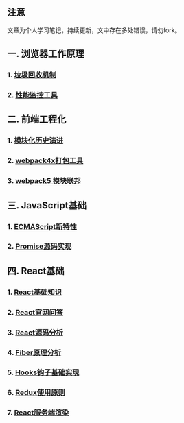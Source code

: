 ## 注意

文章为个人学习笔记，持续更新，文中存在多处错误，请勿fork。

## 一. 浏览器工作原理

### 1. [垃圾回收机制](/浏览器工作原理/垃圾回收机制.md)
### 2. [性能监控工具](/浏览器工作原理/性能监控工具.md)

## 二. 前端工程化

### 1. [模块化历史演进](/前端工程化/模块化历史演进.md)
### 2. [webpack4x打包工具](/前端工程化/webpack4x打包工具.md)
### 3. [webpack5 模块联邦](/前端工程化/webpack5模块联邦.md)

## 三. JavaScript基础

### 1. [ECMAScript新特性](/JavaScript/ECMAScript新特性.md)
### 2. [Promise源码实现](/JavaScript/Promise源码实现.md)

## 四. React基础

### 1. [React基础知识](/React/React基础知识.md)
### 2. [React官网问答](/React/React官网问答.md)
### 3. [React源码分析](/React/React源码分析.md)
### 4. [Fiber原理分析](/React/Fiber原理分析.md)
### 5. [Hooks钩子基础实现](/React/Hooks钩子基础实现.md)
### 6. [Redux使用原则](/React/Redux使用原则.md)
### 7. [React服务端渲染](/React/React服务端渲染.md)